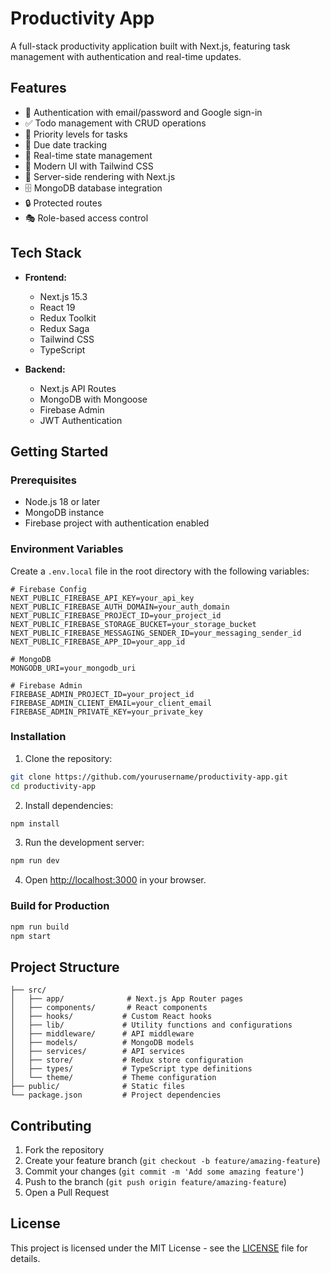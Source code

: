 # Productivity App

A full-stack productivity application built with Next.js, featuring task management with authentication and real-time updates.

## Features

- 🔐 Authentication with email/password and Google sign-in
- ✅ Todo management with CRUD operations
- 🎯 Priority levels for tasks
- 📅 Due date tracking
- 🔄 Real-time state management
- 🎨 Modern UI with Tailwind CSS
- 🚀 Server-side rendering with Next.js
- 🗄️ MongoDB database integration
- 🔒 Protected routes
- 🎭 Role-based access control

## Tech Stack

- **Frontend:**
  - Next.js 15.3
  - React 19
  - Redux Toolkit
  - Redux Saga
  - Tailwind CSS
  - TypeScript

- **Backend:**
  - Next.js API Routes
  - MongoDB with Mongoose
  - Firebase Admin
  - JWT Authentication

## Getting Started

### Prerequisites

- Node.js 18 or later
- MongoDB instance
- Firebase project with authentication enabled

### Environment Variables

Create a `.env.local` file in the root directory with the following variables:

```env
# Firebase Config
NEXT_PUBLIC_FIREBASE_API_KEY=your_api_key
NEXT_PUBLIC_FIREBASE_AUTH_DOMAIN=your_auth_domain
NEXT_PUBLIC_FIREBASE_PROJECT_ID=your_project_id
NEXT_PUBLIC_FIREBASE_STORAGE_BUCKET=your_storage_bucket
NEXT_PUBLIC_FIREBASE_MESSAGING_SENDER_ID=your_messaging_sender_id
NEXT_PUBLIC_FIREBASE_APP_ID=your_app_id

# MongoDB
MONGODB_URI=your_mongodb_uri

# Firebase Admin
FIREBASE_ADMIN_PROJECT_ID=your_project_id
FIREBASE_ADMIN_CLIENT_EMAIL=your_client_email
FIREBASE_ADMIN_PRIVATE_KEY=your_private_key
```

### Installation

1. Clone the repository:
```bash
git clone https://github.com/yourusername/productivity-app.git
cd productivity-app
```

2. Install dependencies:
```bash
npm install
```

3. Run the development server:
```bash
npm run dev
```

4. Open [http://localhost:3000](http://localhost:3000) in your browser.

### Build for Production

```bash
npm run build
npm start
```

## Project Structure

```
├── src/
│   ├── app/              # Next.js App Router pages
│   ├── components/       # React components
│   ├── hooks/           # Custom React hooks
│   ├── lib/             # Utility functions and configurations
│   ├── middleware/      # API middleware
│   ├── models/          # MongoDB models
│   ├── services/        # API services
│   ├── store/           # Redux store configuration
│   ├── types/           # TypeScript type definitions
│   └── theme/           # Theme configuration
├── public/              # Static files
└── package.json         # Project dependencies
```

## Contributing

1. Fork the repository
2. Create your feature branch (`git checkout -b feature/amazing-feature`)
3. Commit your changes (`git commit -m 'Add some amazing feature'`)
4. Push to the branch (`git push origin feature/amazing-feature`)
5. Open a Pull Request

## License

This project is licensed under the MIT License - see the [LICENSE](LICENSE) file for details.
